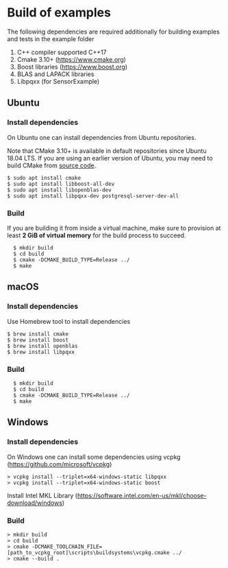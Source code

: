 # Build of examples

The following dependencies are required additionally for building examples and tests in the example folder

1. C++ compiler supported C++17
2. Cmake 3.10+ (https://www.cmake.org)
3. Boost libraries (https://www.boost.org)
4. BLAS and LAPACK libraries
5. Libpqxx (for SensorExample)

## Ubuntu

### Install dependencies

On Ubuntu one can install dependencies from Ubuntu repositories.

Note that CMake 3.10+ is available in default repositories since Ubuntu 18.04 LTS. If you are using an earlier version
of Ubuntu, you may need to build CMake from [source code](https://gitlab.kitware.com/cmake/cmake).

```
$ sudo apt install cmake
$ sudo apt install libboost-all-dev
$ sudo apt install libopenblas-dev
$ sudo apt install libpqxx-dev postgresql-server-dev-all
```

### Build

If you are building it from inside a virtual machine, make sure to provision at least **2 GiB of virtual memory** for
the build process to succeed.

```
  $ mkdir build
  $ cd build
  $ cmake -DCMAKE_BUILD_TYPE=Release ../
  $ make
```

## macOS

### Install dependencies

Use Homebrew tool to install dependencies

```
$ brew install cmake
$ brew install boost
$ brew install openblas
$ brew install libpqxx
```

### Build

```
  $ mkdir build
  $ cd build
  $ cmake -DCMAKE_BUILD_TYPE=Release ../
  $ make
```

## Windows

### Install dependencies

On Windows one can install some dependencies using vcpkg (https://github.com/microsoft/vcpkg)

```
> vcpkg install --triplet=x64-windows-static libpqxx
> vcpkg install --triplet=x64-windows-static boost
```

Install Intel MKL Library (https://software.intel.com/en-us/mkl/choose-download/windows)

### Build

```
> mkdir build
> cd build
> cmake -DCMAKE_TOOLCHAIN_FILE=[path_to_vcpkg_root]\scripts\buildsystems\vcpkg.cmake ../
> cmake --build .
```
